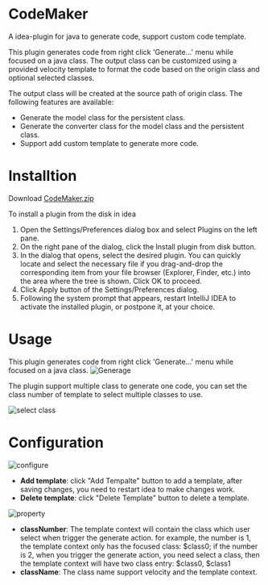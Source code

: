 # CodeMaker
A idea-plugin for java to generate code, support custom code template.

This plugin generates code from right click 'Generate...' menu while focused on a java class. The output class can be customized using a provided velocity template to format the code based on the origin class and optional selected classes.</p>

The output class will be created at the source path of origin class. The following features are available: 

- Generate the model class for the persistent class.
- Generate the converter class for the model class and the persistent class.
- Support add custom template to generate more code.

# Installtion
Download [CodeMaker.zip](https://github.com/x-hansong/CodeMaker/releases/download/1.0/CodeMaker.zip)

To install a plugin from the disk in idea

1. Open the Settings/Preferences dialog box and select Plugins on the left pane.
2. On the right pane of the dialog, click the Install plugin from disk button.
3. In the dialog that opens, select the desired plugin. You can quickly locate and select the necessary file if you drag-and-drop the corresponding item from your file browser (Explorer, Finder, etc.) into the area where the tree is shown. Click OK to proceed.
4. Click Apply button of the Settings/Preferences dialog.
5. Following the system prompt that appears, restart IntelliJ IDEA to activate the installed plugin, or postpone it, at your choice.

# Usage
This plugin generates code from right click 'Generate...' menu while focused on a java class. 
![Generage](http://7xjtfr.com1.z0.glb.clouddn.com/codemaker0.png)

The plugin support multiple class to generate one code, you can set the class number of template to select multiple classes to use.

![select class](http://7xjtfr.com1.z0.glb.clouddn.com/codemaker1.png)

# Configuration
![configure](http://7xjtfr.com1.z0.glb.clouddn.com/codemaker3.png)
- **Add template**: click "Add Tempalte" button to add a template, after saving changes, you need to restart idea to make changes work.
- **Delete template**: click "Delete Template" button to delete a template.

![property](http://7xjtfr.com1.z0.glb.clouddn.com/codemaker2.png)
- **classNumber**: The template context will contain the class which user select when trigger the generate action. for example, the number is 1, the template context only has the focused class: $class0; if the number is 2, when you trigger the generate action, you need select a class, then the template context will have two class entry: $class0, $class1
- **className**: The class name support velocity and the template context.

